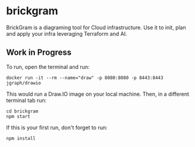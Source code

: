 # brickgram
BrickGram is a diagraming tool for Cloud infrastructure. Use it to init, plan and apply your infra leveraging Terraform and AI.

## Work in Progress
To run, open the terminal and run:
```
docker run -it --rm --name="draw" -p 8080:8080 -p 8443:8443 jgraph/drawio
```
This would run a Draw.IO image on your local machine.
Then, in a different terminal tab run:
```
cd brickgram
npm start
```
If this is your first run, don't forget to run:
```
npm install
```